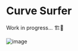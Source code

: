# Curve Surfer
Work in progress... 🏗️👷

![image](https://github.com/MarkasAis/curve-surfer/assets/39225800/bb08f8ac-d668-41db-ba51-960554b40d16)
